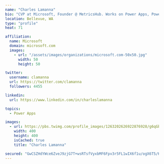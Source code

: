 ```yaml
---
name: "Charles Lamanna"
bio: "CVP at Microsoft, Founder @ MetricsHub. Works on Power Apps, Power Automate, Power Virtual Agent, Common Data Service and Dynamics 365."
location: Bellevue, WA
type: "profile"
heat: 71

affiliation:
  name: Microsoft
  domain: microsoft.com
  images:
    - url: "/assets/images/organizations/microsoft.com-50x50.jpg"
      width: 50
      height: 50

twitter:
  username: clamanna
  url: https://twitter.com/clamanna
  followers: 4455

linkedin:
  url: https://www.linkedin.com/in/charleslamanna

topics:
  - Power Apps

images:
  - url: https://pbs.twimg.com/profile_images/1263202626922876928/g6qGbHZ-_400x400.jpg
    width: 400
    height: 400
    isCached: true
    title: "Charles Lamanna"

secured: "GwCSZHdYWce6ZveJ9zjG7T+wsRTsfVyxbMF6Fpv3r5FL1wIX6f1u/ogX6T5/HW/VyIER6Ef30/8n0eszjOx/Viv32gZwe4PD+/WctwOeBKvNnyQBxe2PU9bcuKQZrX27wcP0UjPt55tmLu2ygJwe3Zz+kU4u7HnSXDRDIPpdfbPqsZs5mD0VVUt2iKIDHEIomi9m8UpYdAYZKfJUk/O50zwjnmoHMLPuHwse9oylwuld5AKHvJGk6/nsxWljD7NZ8+Pnz/xDd6rg600rK6xtTwhMGwXxVNU9ZnmSVf6sV8Et72MPzaEfZka9ZpVBf+7V/69vfnpVgCe32FN9yStzbtUBh3LnBaU5vE+NSVcQP/j4njqL7RoZSBtJu4GuAeqQaE4Yy+F1ZDmnDZ7Ms1EbF0PXBQnd8l7CSKWhR/jbOHs=;wCXreSIvpbPldNW1VKj/qA=="
---
```


